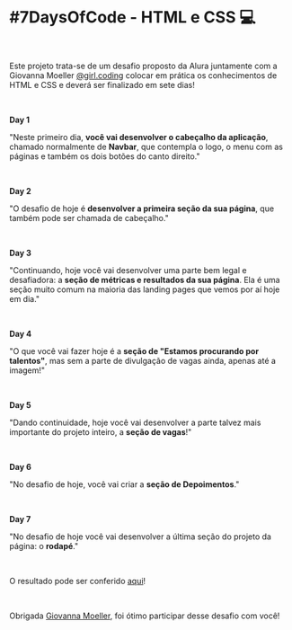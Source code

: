 # \#7DaysOfCode - HTML e CSS 💻

<br>

Este projeto trata-se de um desafio proposto da Alura juntamente com a Giovanna Moeller [@girl.coding](https://www.instagram.com/girl.coding/) colocar em prática os conhecimentos de HTML e CSS e deverá ser finalizado em sete dias! 

<br>

**Day 1**

"Neste primeiro dia, **você vai desenvolver o cabeçalho da aplicação**, chamado normalmente de **Navbar**, que contempla o logo, o menu com as páginas e também os dois botões do canto direito."

<br>

**Day 2**

"O desafio de hoje é **desenvolver a primeira seção da sua página**, que também pode ser chamada de cabeçalho."

<br>

**Day 3**

"Continuando, hoje você vai desenvolver uma parte bem legal e desafiadora: a **seção de métricas e resultados da sua página**. Ela é uma seção muito comum na maioria das landing pages que vemos por aí hoje em dia."

<br>

**Day 4**

"O que você vai fazer hoje é a **seção de "Estamos procurando por talentos"**, mas sem a parte de divulgação de vagas ainda, apenas até a imagem!"

<br>

**Day 5**

"Dando continuidade, hoje você vai desenvolver a parte talvez mais importante do projeto inteiro, a **seção de vagas**!"

<br>

**Day 6**

"No desafio de hoje, você vai criar a **seção de Depoimentos**."

<br>

**Day 7**

"No desafio de hoje você vai desenvolver a última seção do projeto da página: o **rodapé**."

<br>

O resultado pode ser conferido [aqui](https://fernandaneeri.github.io/7DaysOfCode_HTML_e_CSS/)!

<br>

Obrigada [Giovanna Moeller](https://www.instagram.com/girl.coding/), foi ótimo participar desse desafio com você!

